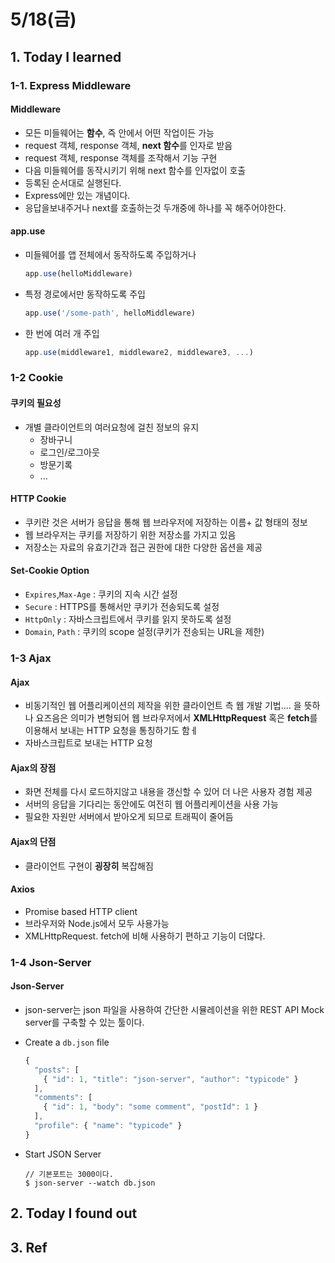 # 5/18(금)

## 1. Today I learned

### 1-1. Express Middleware

#### Middleware
- 모든 미들웨어는 **함수**, 즉 안에서 어떤 작업이든 가능
- request 객체, response 객체, **next 함수**를 인자로 받음
- request 객체, response 객체를 조작해서 기능 구현
- 다음 미들웨어를 동작시키기 위해 next 함수를 인자없이 호출
- 등록된 순서대로 실행된다.
- Express에만 있는 개념이다.
- 응답을보내주거나 next를 호출하는것 두개중에 하나를 꼭 해주어야한다.

#### app.use
- 미들웨어를 앱 전체에서 동작하도록 주입하거나
  ```js
  app.use(helloMiddleware)
  ```
- 특정 경로에서만 동작하도록 주입 
  ```js
  app.use('/some-path', helloMiddleware)
  ```
- 한 번에 여러 개 주입
  ```js
  app.use(middleware1, middleware2, middleware3, ...)
  ```

### 1-2 Cookie  

#### 쿠키의 필요성
- 개별 클라이언트의 여러요청에 걸친 정보의 유지 
  - 장바구니
  - 로그인/로그아웃
  - 방문기록
  - ...

#### HTTP Cookie
- 쿠키란 것은 서버가 응답을 통해 웹 브라우저에 저장하는 이름+ 값 형태의 정보
- 웹 브라우저는 쿠키를 저장하기 위한 저장소를 가지고 있음
- 저장소는 자료의 유효기간과 접근 권한에 대한 다양한 옵션을 제공

#### Set-Cookie Option
- `Expires`,`Max-Age` : 쿠키의 지속 시간 설정
- `Secure` : HTTPS를 통해서만 쿠키가 전송되도록 설정
- `HttpOnly` : 자바스크립트에서 쿠키를 읽지 못하도록 설정
- `Domain`, `Path` : 쿠키의 scope 설정(쿠키가 전송되는 URL을 제한)

### 1-3 Ajax

#### Ajax
- 비동기적인 웹 어플리케이션의 제작을 위한 클라이언트 측 웹 개발 기법.... 을 뜻하나 요즈음은 의미가 변형되어 웹 브라우저에서 **XMLHttpRequest** 혹은 **fetch**를 이용해서 보내는 HTTP 요청을 통칭하기도 함ㅔ
- 자바스크립트로 보내는 HTTP 요청

#### Ajax의 장점
- 화면 전체를 다시 로드하지않고 내용을 갱신할 수 있어 더 나은 사용자 경험 제공
- 서버의 응답을 기다리는 동안에도 여전히 웹 어플리케이션을 사용 가능
- 필요한 자원만 서버에서 받아오게 되므로 트래픽이 줄어듬

#### Ajax의 단점
- 클라이언트 구현이 **굉장히** 복잡해짐

#### Axios
- Promise based HTTP client
- 브라우저와 Node.js에서 모두 사용가능
- XMLHttpRequest. fetch에 비해 사용하기 편하고 기능이 더많다.

### 1-4 Json-Server

#### Json-Server
- json-server는 json 파일을 사용하여 간단한 시뮬레이션을 위한 REST API Mock server를 구축할 수 있는 툴이다.

- Create a `db.json` file
  ```js
  {
    "posts": [
      { "id": 1, "title": "json-server", "author": "typicode" }
    ],
    "comments": [
      { "id": 1, "body": "some comment", "postId": 1 }
    ],
    "profile": { "name": "typicode" }
  }
  ```
- Start JSON Server
  ```
  // 기본포트는 3000이다.
  $ json-server --watch db.json
  ```
## 2. Today I found out

## 3. Ref
